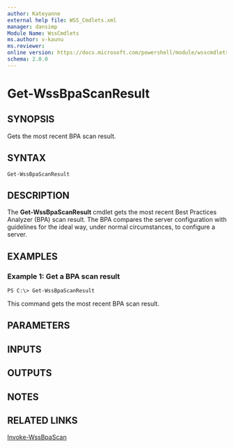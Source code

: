 ```yaml
---
author: Kateyanne
external help file: WSS_Cmdlets.xml
manager: dansimp
Module Name: WssCmdlets
ms.author: v-kaunu
ms.reviewer: 
online version: https://docs.microsoft.com/powershell/module/wsscmdlets/get-wssbpascanresult?view=windowsserver2012-ps&wt.mc_id=ps-gethelp
schema: 2.0.0
---
```


# Get-WssBpaScanResult

## SYNOPSIS
Gets the most recent BPA scan result.

## SYNTAX

```
Get-WssBpaScanResult
```

## DESCRIPTION
The **Get-WssBpaScanResult** cmdlet gets the most recent Best Practices Analyzer (BPA) scan result.
The BPA compares the server configuration with guidelines for the ideal way, under normal circumstances, to configure a server.

## EXAMPLES

### Example 1: Get a BPA scan result
```
PS C:\> Get-WssBpaScanResult
```

This command gets the most recent BPA scan result.

## PARAMETERS

## INPUTS

## OUTPUTS

## NOTES

## RELATED LINKS

[Invoke-WssBpaScan](./Invoke-WssBpaScan.md)

